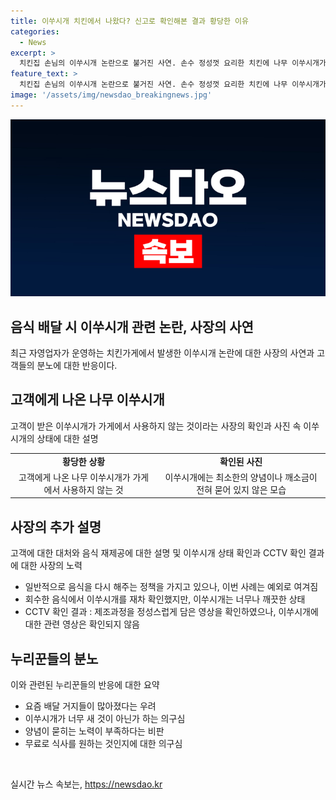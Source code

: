 ```yaml
---
title: 이쑤시개 치킨에서 나왔다? 신고로 확인해본 결과 황당한 이유
categories:
  - News
excerpt: >
  치킨집 손님의 이쑤시개 논란으로 불거진 사연. 손수 정성껏 요리한 치킨에 나무 이쑤시개가 섞여 나온 사건. 업주 황당해하며 불만 터뜨리고, 고객 불만에 여론도 분노. 현대 사회의 배달거지 현상과 인식의 문제를 던진 논란. #자영업자 #치킨 #이쑤시개 #배달거지 #아프니까사장이다
feature_text: >
  치킨집 손님의 이쑤시개 논란으로 불거진 사연. 손수 정성껏 요리한 치킨에 나무 이쑤시개가 섞여 나온 사건. 업주 황당해하며 불만 터뜨리고, 고객 불만에 여론도 분노. 현대 사회의 배달거지 현상과 인식의 문제를 던진 논란. #자영업자 #치킨 #이쑤시개 #배달거지 #아프니까사장이다
image: '/assets/img/newsdao_breakingnews.jpg'
---
```


<p><img src="/assets/img/newsdao_breakingnews.jpg" alt="koreaapp 속보" /></p>

<h2 data-ke-size="size26">음식 배달 시 이쑤시개 관련 논란, 사장의 사연</h2>

<p data-ke-size="size16">최근 자영업자가 운영하는 치킨가게에서 발생한 이쑤시개 논란에 대한 사장의 사연과 고객들의 분노에 대한 반응이다.</p>

<h2 data-ke-size="size24">고객에게 나온 나무 이쑤시개</h2>

<p data-ke-size="size16">고객이 받은 이쑤시개가 가게에서 사용하지 않는 것이라는 사장의 확인과 사진 속 이쑤시개의 상태에 대한 설명</p>

<table>
    <tr>
        <td style="text-align: center; height: 17px;"><b>황당한 상황</b></td>
        <td style="text-align: center; height: 17px;"><b>확인된 사진</b></td>
    </tr>
    <tr>
        <td style="text-align: center; height: 17px;">고객에게 나온 나무 이쑤시개가 가게에서 사용하지 않는 것</td>
        <td style="text-align: center; height: 17px;">이쑤시개에는 최소한의 양념이나 깨소금이 전혀 묻어 있지 않은 모습</td>
    </tr>
</table>

<h2 data-ke-size="size24">사장의 추가 설명</h2>

<p data-ke-size="size16">고객에 대한 대처와 음식 재제공에 대한 설명 및 이쑤시개 상태 확인과 CCTV 확인 결과에 대한 사장의 노력</p>

<ul>
    <li>일반적으로 음식을 다시 해주는 정책을 가지고 있으나, 이번 사례는 예외로 여겨짐</li>
    <li>회수한 음식에서 이쑤시개를 재차 확인했지만, 이쑤시개는 너무나 깨끗한 상태</li>
    <li>CCTV 확인 결과 : 제조과정을 정성스럽게 담은 영상을 확인하였으나, 이쑤시개에 대한 관련 영상은 확인되지 않음</li>
</ul>

<h2 data-ke-size="size24">누리꾼들의 분노</h2>

<p data-ke-size="size16">이와 관련된 누리꾼들의 반응에 대한 요약</p>

<ul>
    <li>요즘 배달 거지들이 많아졌다는 우려</li>
    <li>이쑤시개가 너무 새 것이 아닌가 하는 의구심</li>
    <li>양념이 묻히는 노력이 부족하다는 비판</li>
    <li>무료로 식사를 원하는 것인지에 대한 의구심</li>
</ul>

<p data-ke-size="size16">&nbsp;</p>
실시간 뉴스 속보는, <a href="https://newsdao.kr" rel="dofollow">https://newsdao.kr</a>


